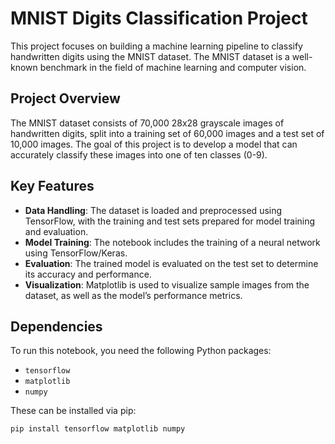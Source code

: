 # MNIST Digits Classification Project

This project focuses on building a machine learning pipeline to classify handwritten digits using the MNIST dataset. The MNIST dataset is a well-known benchmark in the field of machine learning and computer vision.

## Project Overview

The MNIST dataset consists of 70,000 28x28 grayscale images of handwritten digits, split into a training set of 60,000 images and a test set of 10,000 images. The goal of this project is to develop a model that can accurately classify these images into one of ten classes (0-9).

## Key Features

- **Data Handling**: The dataset is loaded and preprocessed using TensorFlow, with the training and test sets prepared for model training and evaluation.
- **Model Training**: The notebook includes the training of a neural network using TensorFlow/Keras.
- **Evaluation**: The trained model is evaluated on the test set to determine its accuracy and performance.
- **Visualization**: Matplotlib is used to visualize sample images from the dataset, as well as the model’s performance metrics.

## Dependencies

To run this notebook, you need the following Python packages:
- `tensorflow`
- `matplotlib`
- `numpy`

These can be installed via pip:

```bash
pip install tensorflow matplotlib numpy
```